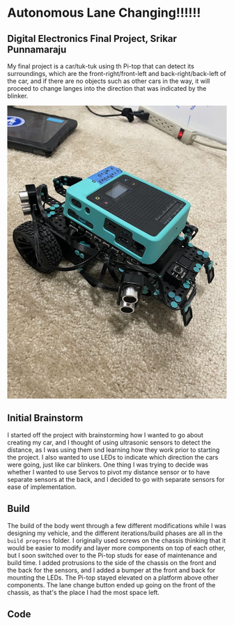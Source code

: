 # Autonomous Lane Changing‼️‼️‼️
Digital Electronics Final Project, Srikar Punnamaraju
---------------------------------
My final project is a car/tuk-tuk using th Pi-top that can detect its surroundings, which are the front-right/front-left and back-right/back-left of the car, and if there are no objects such as other cars in the way, it will proceed to change langes into the direction that was indicated by the blinker.

![final model](https://github.com/svpvip/Autonomous-Lane-Changing/blob/main/final_build.jpg)

Initial Brainstorm
---------------------------------
I started off the project with brainstorming how I wanted to go about creating my car, and I thought of using ultrasonic sensors to detect the distance, as I was using them snd learning how they work prior to starting the project. I also wanted to use LEDs to indicate which direction the cars were going, just like car blinkers. One thing I was trying to decide was whether I wanted to use Servos to pivot my distance sensor or to have separate sensors at the back, and I decided to go with separate sensors for ease of implementation.

Build
---------------------------------
The build of the body went through a few different modifications while I was designing my vehicle, and the different iterations/build phases are all in the `build progress` folder. I originally used screws on the chassis thinking that it would be easier to modify and layer more components on top of each other, but I soon switched over to the Pi-top studs for ease of maintenance and build time. I added protrusions to the side of the chassis on the front and the back for the sensors, and I added a bumper at the front and back for mounting the LEDs. The Pi-top stayed elevated on a platform above other components. The lane change button ended up going on the front of the chassis, as that's the place I had the most space left.

Code
---------------------------------
